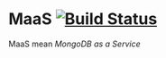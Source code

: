 # MaaS [![Build Status](https://travis-ci.org/BugBusterSWE/MaaS.svg?branch=master)](https://travis-ci.org/BugBusterSWE/MaaS)
MaaS mean _MongoDB as a Service_
